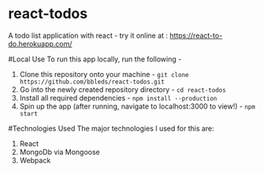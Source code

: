 # react-todos
A todo list application with react - try it online at : https://react-to-do.herokuapp.com/

#Local Use
To run this app locally, run the following -
  1. Clone this repository onto your machine - ```git clone https://github.com/bbleds/react-todos.git```
  2. Go into the newly created repository directory - ```cd react-todos```
  3. Install all required dependencies - ```npm install --production```
  4. Spin up the app (after running, navigate to localhost:3000 to view!) - ```npm start```

#Technologies Used
  The major technologies I used for this are:
  1. React
  2. MongoDb via Mongoose
  3. Webpack
